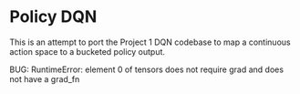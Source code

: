 # Policy DQN 

This is an attempt to port the Project 1 DQN codebase to map a continuous action space to
a bucketed policy output.

BUG: RuntimeError: element 0 of tensors does not require grad and does not have a grad_fn
